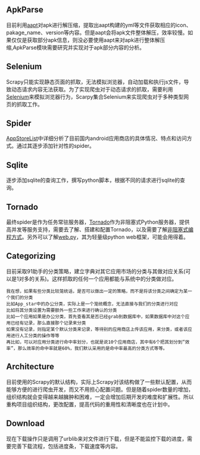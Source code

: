 ## ApkParse
目前利用[aapt]对apk进行解压缩，提取出aapt构建的yml等文件获取相应的icon、pakage_name、version等内容。但是aapt会将apk文件整体解压，效率较慢。如果仅仅是获取部分apk信息，则没必要使用aapt来对apk进行整体解压缩,ApkParse模块需要研究并实现对于apk部分内容的分析。
## Selenium
Scrapy只能实现静态页面的抓取，无法模拟浏览器，自动加载和执行js文件，导致动态请求内容无法获取。为了实现爬虫对于动态请求的抓取，需要利用[Selenium]来模拟浏览器行为，Scarpy集合Selenium来实现爬虫对于多种类型网页的抓取工作。
## Spider
[AppStoreList]中详细分析了目前国内android应用商店的具体情况、特点和访问方式。通过其逐步添加针对性的spider。
## Sqlite
逐步添加sqlite的查询工作，撰写python脚本，根据不同的请求进行sqlite的查询。
## Tornado
最终spider是作为任务常驻服务器，[Tornado]作为非阻塞式Python服务器，提供高并发等服务支持，需要去了解、搭建和配置Tornado，以及需要了解[非阻塞式编程方式]。另外可以了解[web.py]，其为轻量级python web框架，可能会用得着。
## Categorizing
目前采取91助手的分类策略，建立字典对其它应用市场的分类与其做对应关系(可以是1对多的关系)。这样抓取的任何一个应用都能与系统中的分类做对应。

    我在想，如果有些分类比较笼统话，是否可以做出一定的策略，而不是将该分类之间确定为某一个我们的分类
    比如App_star中的办公分类，实际上是一个笼统概念，无法直接与我们的分类进行对应
    比如将其分类设置为需要额外一些工作来进行确认的分类
    比如一个应用如果是办公分类，首先查看其是否已经grab到数据库中，如果数据库中对这个应用已经有记录，那么直接那个记录来分类
    如果没有记录，则指定某个默认分类来记录，等待别的应用商店上传该应用，来分类，或者该应用进行人工分类的操作等等
    再比如，可以对应用分类进行命中率划分，也就是说10个应用商店，其中有6个把其划分到“效率”，那么效率的命中率就是60%，我们默认采用的是命中率最高的分类方式等等。

## Architecture
目前使用的Scrapy的默认结构，实际上Scrapy对该结构做了一些默认配置，从而能够方便的进行爬虫开发，而又不用担心配置问题。但是随着spider数量的增加，组织结构就会变得越来越臃肿和困难，一定会增加后期开发的难度和扩展性。所以重构项目组织结构，更改配置，提高代码的重用性和清晰度也在计划中。
## Download
现在下载操作只是调用了urblib来对文件进行下载，但是不能监控下载的进度，需要完善下载流程，包括进度条，下载速度等内容。


[aapt]:https://code.google.com/p/android-apktool/
[Selenium]:http://www.seleniumhq.org/
[非阻塞式编程方式]:http://cnodejs.org/topic/4f50dd9798766f5a610b808a
[Tornado]:http://www.tornadoweb.org/en/stable/
[AppStoreList]:https://github.com/wh1100717/PolySpider/blob/master/APP_STORE_LIST.md
[web.py]:http://webpy.org/

